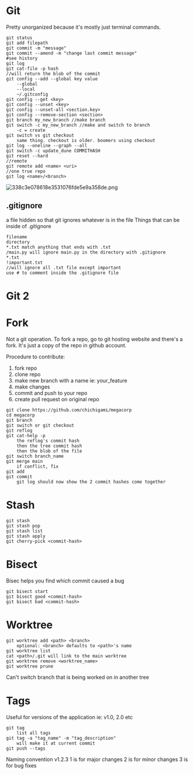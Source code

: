 # Git

Pretty unorganized because it's mostly just terminal commands.

```
git status
git add filepath
git commit -m "message"
git commit --amend -m "change last commit message"
#see history
git log
git cat-file -p hash
//will return the blob of the commit
git config --add --global key value
	--global
	--local
	~/.gitconfig
git config --get <key>
git config --unset <key>
git config --unset-all <section.key>
git config --remove-section <section>
git branch my_new_branch //make branch
git switch -c my_new_branch //make and switch to branch
	-c = create
git switch vs git checkout
	same thing. checkout is older. boomers using checkout
git log --oneline --graph --all
git switch -c update_dune COMMITHASH
git reset --hard
//remote
git remote add <name> <uri>
//one true repo
git log <name>/<branch>
```

![338c3e078618e3531076fde5e9a358de.png](:/edc2926062ec4d5aaf2088d826877e19)

## .gitignore

a file hidden so that git ignores whatever is in the file
Things that can be inside of .gitignore

```
filename
directory
*.txt match anything that ends with .txt
/main.py will ignore main.py in the directory with .gitignore
*.txt
!important.txt
//will ignore all .txt file except important
use # to comment inside the .gitignore file
```

# Git 2

# Fork

Not a git operation. To fork a repo, go to git hosting website and there's a fork. It's just a copy of the repo in github account.

Procedure to contribute:

1. fork repo
2. clone repo
3. make new branch with a name ie: your_feature
4. make changes
5. commit and push to your repo
6. create pull request on original repo

```
git clone https://github.com/chichigami/megacorp
cd megacorp
git branch
git switch or git checkout
git reflog
git cat-help -p
	the reflog's commit hash
	then the tree commit hash
	then the blob of the file
git switch branch_name
git merge main
	if conflict, fix
git add
git commit
	git log should now show the 2 commit hashes come together
```

# Stash

```
git stash
git stash pop
git stash list
git stash apply
git cherry-pick <commit-hash>
```

# Bisect

Bisec helps you find which commit caused a bug

```
git bisect start
git bisect good <commit-hash>
git bisect bad <commit-hash>
```

# Worktree

```
git worktree add <path> <branch>
	optional: <branch> defaults to <path>'s name
git worktree list
cat <path>/.git will link to the main worktree
git worktree remove <worktree_name>
git worktree prune
```

Can't switch branch that is being worked on in another tree

# Tags

Useful for versions of the application
ie: v1.0, 2.0 etc

```
git tag
	list all tags
git tag -a "tag_name" -m "tag_description"
	will make it at current commit
git push --tags
```

Naming convention
v1.2.3
1 is for major changes
2 is for minor changes
3 is for bug fixes
